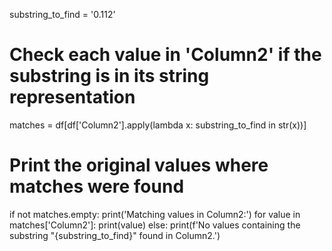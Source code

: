 substring_to_find = '0.112'

# Check each value in 'Column2' if the substring is in its string representation
matches = df[df['Column2'].apply(lambda x: substring_to_find in str(x))]

# Print the original values where matches were found
if not matches.empty:
    print('Matching values in Column2:')
    for value in matches['Column2']:
        print(value)
else:
    print(f'No values containing the substring "{substring_to_find}" found in Column2.')
